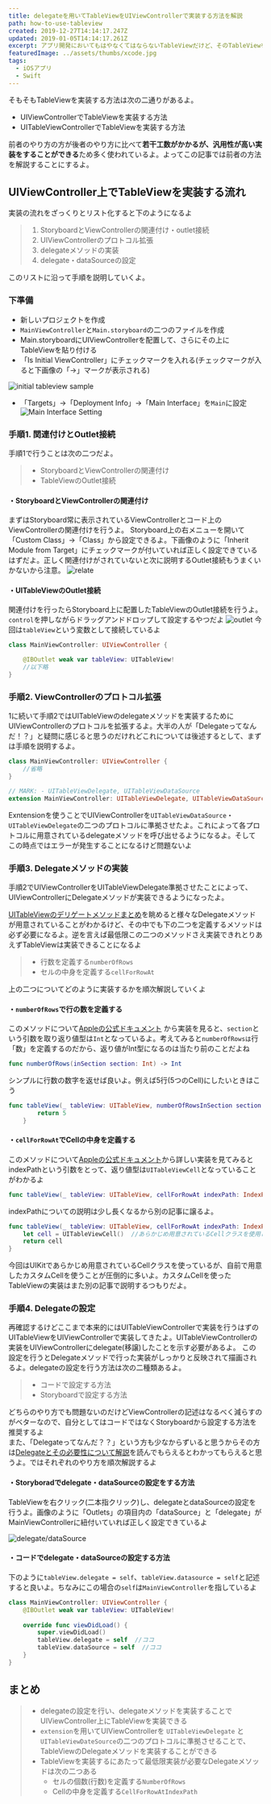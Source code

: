 ```yaml
---
title: delegateを用いてTableViewをUIViewControllerで実装する方法を解説
path: how-to-use-tableview
created: 2019-12-27T14:14:17.247Z
updated: 2019-01-05T14:14:17.261Z
excerpt: アプリ開発においてもはやなくてはならないTableViewだけど、そのTableViewをUIViewController上に実装する方法を解説しているよ。
featuredImage: ../assets/thumbs/xcode.jpg
tags:
  - iOSアプリ
  - Swift
---
```

そもそもTableViewを実装する方法は次の二通りがあるよ。

- UIViewControllerでTableViewを実装する方法
- UITableViewControllerでTableViewを実装する方法

前者のやり方の方が後者のやり方に比べて**若干工数がかかるが、汎用性が高い実装をすることができる**ため多く使われているよ。よってこの記事では前者の方法を解説することにするよ。

## UIViewController上でTableViewを実装する流れ
実装の流れをざっくりとリスト化すると下のようになるよ

> 1. StoryboardとViewControllerの関連付け・outlet接続
> 2. UIViewControllerのプロトコル拡張
> 3. delegateメソッドの実装
> 4. delegate・dataSourceの設定

このリストに沿って手順を説明していくよ。

### 下準備
- 新しいプロジェクトを作成
- `MainViewController`と`Main.storyboard`の二つのファイルを作成
- Main.storyboardにUIViewControllerを配置して、さらにその上にTableViewを貼り付ける
- 「Is Initial ViewController」にチェックマークを入れる(チェックマークが入ると下画像の「→」マークが表示される)

![initial tableview sample](https://i.gyazo.com/29f6c37ee30075ed37603ed8e4208e98.png)

- 「Targets」→「Deployment Info」→「Main Interface」を`Main`に設定
![Main Interface Setting](https://i.gyazo.com/2ce18e7c8f00c44dc84e51485387ca59.png)


### 手順1. 関連付けとOutlet接続
手順1で行うことは次の二つだよ。
> - StoryboardとViewControllerの関連付け
> - TableViewのOutlet接続

#### ・StoryboardとViewControllerの関連付け
まずはStoryboard常に表示されているViewControllerとコード上のViewControllerの関連付けを行うよ。 
Storyboard上の右メニューを開いて「Custom Class」→「Class」から設定できるよ。下画像のように「Inherit Module from Target」にチェックマークが付いていれば正しく設定できているはずだよ。正しく関連付けがされていないと次に説明するOutlet接続もうまくいかないから注意。
![relate](https://i.gyazo.com/96b1dc445ec9d0856d03a9ee2239e599.png)

#### ・UITableViewのOutlet接続
関連付けを行ったらStoryboard上に配置したTableViewのOutlet接続を行うよ。`control`を押しながらドラッグアンドドロップして設定するやつだよ
![outlet](https://i.gyazo.com/407cd21a778e5c612d8ce6d9fd8e34b4.png)
今回は`tableView`という変数として接続しているよ

``` swift
class MainViewController: UIViewController {

    @IBOutlet weak var tableView: UITableView!
    //以下略
}
```

### 手順2. ViewControllerのプロトコル拡張
1に続いて手順2ではUITableViewのdelegateメソッドを実装するためにUIViewControllerのプロトコルを拡張するよ。大半の人が「Delegateってなんだ！？」と疑問に感じると思うのだけれどこれについては後述するとして、まずは手順を説明するよ。

``` swift
class MainViewController: UIViewController {
    //省略
}

// MARK: - UITableViewDelegate, UITableViewDataSource
extension MainViewController: UITableViewDelegate, UITableViewDataSource { }
```

Exntensionを使うことでUIViewControllerを`UITableViewDataSource`・`UITableViewDelegate`の二つのプロトコルに準拠させたよ。これによって各プロトコルに用意されているdelegateメソッドを呼び出せるようになるよ。そしてこの時点ではエラーが発生することになるけど問題ないよ

### 手順3. Delegateメソッドの実装
手順2でUIViewControllerをUITableViewDelegate準拠させたことによって、UIViewControllerにDelegateメソッドが実装できるようになったよ。

[UITableViewのデリゲートメソッドまとめ](https://qiita.com/kagemiku/items/22b74010365723c5c4fe)を眺めると様々なDelegateメソッドが用意されていることがわかるけど、その中でも下の二つを定義するメソッドは必ず必要になるよ。逆を言えば最低限この二つのメソッドさえ実装できれとりあえずTableViewは実装できることになるよ

> - 行数を定義する`numberOfRows`
> - セルの中身を定義する`cellForRowAt`

上の二つについてどのように実装するかを順次解説していくよ

#### ・`numberOfRows`で行の数を定義する
このメソッドについて[Appleの公式ドキュメント](https://developer.apple.com/documentation/uikit/uitableview/1614952-numberofrows)
から実装を見ると、`section`という引数を取り返り値型は`Int`となっているよ。考えてみると`numberOfRowsは`行「数」を定義するのだから、返り値がInt型になるのは当たり前のことだよね
``` swift
func numberOfRows(inSection section: Int) -> Int
```
シンプルに行数の数字を返せば良いよ。例えば5行(5つのCell)にしたいときはこう
```swift
func tableView(_ tableView: UITableView, numberOfRowsInSection section: Int) -> Int {
        return 5
    }
```

#### ・`cellForRowAt`でCellの中身を定義する
このメソッドについて[Appleの公式ドキュメント](https://developer.apple.com/documentation/uikit/uitableviewdatasource/1614861-tableview)から詳しい実装を見てみるとindexPathという引数をとって、返り値型は`UITableViewCell`となっていることがわかるよ
```swift
func tableView(_ tableView: UITableView, cellForRowAt indexPath: IndexPath) -> UITableViewCell
```
indexPathについての説明は少し長くなるから別の記事に譲るよ。
```swift
func tableView(_ tableView: UITableView, cellForRowAt indexPath: IndexPath) -> UITableViewCell {
    let cell = UITableViewCell()  //あらかじめ用意されているCellクラスを使用しています。   
    return cell
}
```

今回はUIKitであらかじめ用意されているCellクラスを使っているが、自前で用意したカスタムCellを使うことが圧倒的に多いよ。カスタムCellを使ったTableViewの実装はまた別の記事で説明するつもりだよ。

###  手順4. Delegateの設定
再確認するけどここまで本来的にはUITableViewControllerで実装を行うはずのUITableViewをUIViewControllerで実装してきたよ。UITableViewControllerの実装をUIViewControllerにdelegate(移譲)したことを示す必要があるよ。
この設定を行うとDelegateメソッドで行った実装がしっかりと反映されて描画されるよ。delegateの設定を行う方法は次の二種類あるよ。

> - コードで設定する方法
> - Storyboardで設定する方法

どちらのやり方でも問題ないのだけどViewControllerの記述はなるべく減らすのがベターなので、自分としてはコードではなくStoryboardから設定する方法を推奨するよ  
また、「Delegateってなんだ？？」という方も少なからずいると思うからその方は[Delegateとその必要性について解説](#)を読んでもらえるとわかってもらえると思うよ。ではそれぞれのやり方を順次解説するよ

#### ・Storyboradでdelegate・dataSourceの設定をする方法
TableViewを右クリック(二本指クリック)し、delegateとdataSourceの設定を行うよ。画像のように「Outlets」の項目内の「dataSource」と「delegate」がMainViewControllerに紐付いていれば正しく設定できているよ

![delegate/dataSource](https://i.gyazo.com/3baff4cdbca9ccbe18fcbbd93b7a7379.png)

#### ・コードでdelegate・dataSourceの設定する方法
下のように`tableView.delegate = self`、`tableView.datasource = self`と記述すると良いよ。ちなみにこの場合の`self`は`MainViewController`を指しているよ
``` swift
class MainViewController: UIViewController {
    @IBOutlet weak var tableView: UITableView!
    
    override func viewDidLoad() {
        super.viewDidLoad()
        tableView.delegate = self  //ココ
        tableView.dataSource = self  //ココ
    }
}
```

## まとめ
> - delegateの設定を行い、delegateメソッドを実装することでUIViewController上にTableViewを実装できる
> - `extension`を用いてUIViewControllerを `UITableViewDelegate` と`UITableViewDateSource`の二つのプロトコルに準拠させることで、TableViewのDelegateメソッドを実装することができる
> - TableViewを実装するにあたって最低限実装が必要なDelegateメソッドは次の二つある
>   - セルの個数(行数)を定義する`NumberOfRows`
>   -  Cellの中身を定義する`CellForRowAtIndexPath`